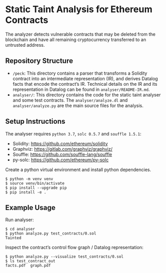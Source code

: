 # Static Taint Analysis for Ethereum Contracts

The analyzer detects vulnerable contracts that may be deleted from the blockchain and have all remaining cryptocurrency transferred to an untrusted address.

## Repository Structure
* `/peck`: This directory contains a parser that transforms a Solidity contract into an intermediate representation (IR), and derives Datalog facts that encode the contract’s IR.  Technical details on the IR and its representation in Datalog can be found in `analyser/README-IR.md`.
* `analyser/`: This directory contains the code for the static taint analyser and some test contracts. The `analyser/analyze.dl` and `analyser/analyze.py` are the main source files for the analysis.

## Setup Instructions
The analyser requires `python 3.7`, `solc 0.5.7` and `souffle 1.5.1`:
* Solidity: https://github.com/ethereum/solidity
* Graphviz: https://gitlab.com/graphviz/graphviz/
* Souffle: https://github.com/souffle-lang/souffle
* py-solc: https://github.com/ethereum/py-solc

Create a python virtual environment and install python dependencies.
```
$ python -m venv venv
$ source venv/bin/activate
$ pip install --upgrade pip
$ pip install -e .
```

## Example Usage
Run analyser:
```
$ cd analyser
$ python analyze.py test_contracts/0.sol
Tainted
```

Inspect the contract’s control flow graph / Datalog representation:
```
$ python analyze.py --visualize test_contracts/0.sol
$ ls test_contract_out 
facts.pdf  graph.pdf
```
